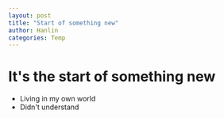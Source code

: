 ```yaml
---
layout: post
title: "Start of something new"
author: Hanlin
categories: Temp
---
```

# It's the start of something new
- Living in my own world
- Didn't understand
